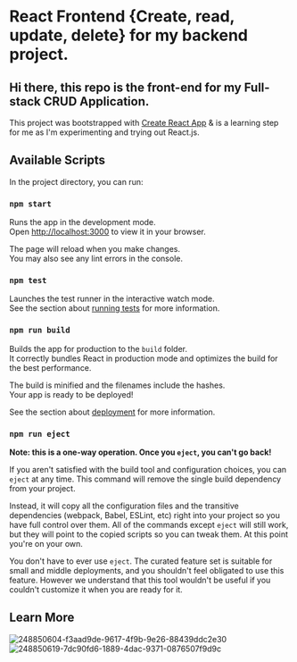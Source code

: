 # React Frontend {Create, read, update, delete} for my backend project.

## Hi there, this repo is the front-end for my Full-stack CRUD Application.

This project was bootstrapped with [Create React App](https://github.com/facebook/create-react-app) & is a learning step for me as I'm experimenting and trying out React.js.


## Available Scripts

In the project directory, you can run:

### `npm start`

Runs the app in the development mode.\
Open [http://localhost:3000](http://localhost:3000) to view it in your browser.

The page will reload when you make changes.\
You may also see any lint errors in the console.

### `npm test`

Launches the test runner in the interactive watch mode.\
See the section about [running tests](https://facebook.github.io/create-react-app/docs/running-tests) for more information.

### `npm run build`

Builds the app for production to the `build` folder.\
It correctly bundles React in production mode and optimizes the build for the best performance.

The build is minified and the filenames include the hashes.\
Your app is ready to be deployed!

See the section about [deployment](https://facebook.github.io/create-react-app/docs/deployment) for more information.

### `npm run eject`

**Note: this is a one-way operation. Once you `eject`, you can't go back!**

If you aren't satisfied with the build tool and configuration choices, you can `eject` at any time. This command will remove the single build dependency from your project.

Instead, it will copy all the configuration files and the transitive dependencies (webpack, Babel, ESLint, etc) right into your project so you have full control over them. All of the commands except `eject` will still work, but they will point to the copied scripts so you can tweak them. At this point you're on your own.

You don't have to ever use `eject`. The curated feature set is suitable for small and middle deployments, and you shouldn't feel obligated to use this feature. However we understand that this tool wouldn't be useful if you couldn't customize it when you are ready for it.

## Learn More

![248850604-f3aad9de-9617-4f9b-9e26-88439ddc2e30](https://github.com/AnshGupta01/frontend_applications_practice/assets/26479077/41aa21f2-f13a-48f0-bd33-02aebd0d1872)
![248850619-7dc90fd6-1889-4dac-9371-0876507f9d9c](https://github.com/AnshGupta01/frontend_applications_practice/assets/26479077/92a26cb5-176d-437d-a629-b070ecb10d59)


